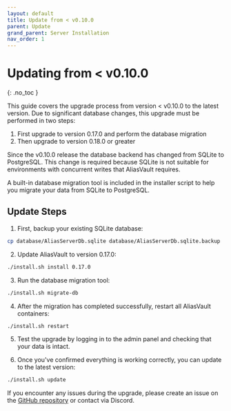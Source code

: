 ```yaml
---
layout: default
title: Update from < v0.10.0
parent: Update
grand_parent: Server Installation
nav_order: 1
---
```


# Updating from < v0.10.0
{: .no_toc }

This guide covers the upgrade process from version < v0.10.0 to the latest version. Due to significant database changes, this upgrade must be performed in two steps:

1. First upgrade to version 0.17.0 and perform the database migration
2. Then upgrade to version 0.18.0 or greater

Since the v0.10.0 release the database backend has changed from SQLite to PostgreSQL. This change is required because SQLite is not suitable for environments with concurrent writes that AliasVault requires.

A built-in database migration tool is included in the installer script to help you migrate your data from SQLite to PostgreSQL.

## Update Steps

1. First, backup your existing SQLite database:
```bash
cp database/AliasServerDb.sqlite database/AliasServerDb.sqlite.backup
```

2. Update AliasVault to version 0.17.0:
```bash
./install.sh install 0.17.0
```

3. Run the database migration tool:
```bash
./install.sh migrate-db
```

4. After the migration has completed successfully, restart all AliasVault containers:
```bash
./install.sh restart
```

5. Test the upgrade by logging in to the admin panel and checking that your data is intact.

6. Once you've confirmed everything is working correctly, you can update to the latest version:
```bash
./install.sh update
```

If you encounter any issues during the upgrade, please create an issue on the [GitHub repository](https://github.com/lanedirt/AliasVault/issues) or contact via Discord.
